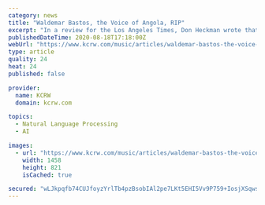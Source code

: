 ```yaml
---
category: news
title: "Waldemar Bastos, the Voice of Angola, RIP"
excerpt: "In a review for the Los Angeles Times, Don Heckman wrote that Bastos “clearly deserves wider recognition. His set was a remarkable blending of styles, his burry, rich-toned voice floating over a rhythmic base that mixed elements of African, Brazilian and ..."
publishedDateTime: 2020-08-18T17:18:00Z
webUrl: "https://www.kcrw.com/music/articles/waldemar-bastos-the-voice-of-angola-rip"
type: article
quality: 24
heat: 24
published: false

provider:
  name: KCRW
  domain: kcrw.com

topics:
  - Natural Language Processing
  - AI

images:
  - url: "https://www.kcrw.com/music/articles/waldemar-bastos-the-voice-of-angola-rip/@@images/image/page-header?v=1597761653.98"
    width: 1458
    height: 821
    isCached: true

secured: "wLJkpqfb74CUJfoyzYrlTb4pzBsobIAl2pe7LKt5EHI5Vv9P759+IosjXSqwst6qjMNwuQjW2Aa0aMUdb05M513VbbsS9aXjtBjeUxY2ZHbO0N8Suu6fcFHNgVFiL4DLVxy9uNVmADcjuN3Q3kMtApUGNG9WCDtZVbuNq5CUc825TnzIulNtRF5LE0QxKZlOScoYHYyB1Z1c5iezLPZ0Mvva1ibU/5gEHTTLM50jqz6d0rs6dN8mkP+Y7w5JB5ih2szmA4hZRpqMlEZ0UZom0pXs83UfC3/iZrTaGSAPBI87UNcX1FPa3ncE7XiLRuNPXIlNy26jFR4xTXSTu35HJw==;LOq89pB+EOMIDKMWqTKRMw=="
---
```


